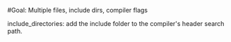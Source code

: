 #Goal: Multiple files, include dirs, compiler flags

include_directories: add the include folder to the compiler's header search path.

